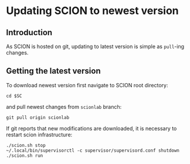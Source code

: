 # Updating SCION to newest version

## Introduction

As SCION is hosted on git, updating to latest version is simple as `pull`-ing changes.

## Getting the latest version

To download newest version first navigate to SCION root directory:

```shell
cd $SC
```

and pull newest changes from `scionlab` branch:

```shell
git pull origin scionlab
```

If git reports that new modifications are downloaded, it is necessary to restart scion infrastructure:

```shell
./scion.sh stop
~/.local/bin/supervisorctl -c supervisor/supervisord.conf shutdown
./scion.sh run
```